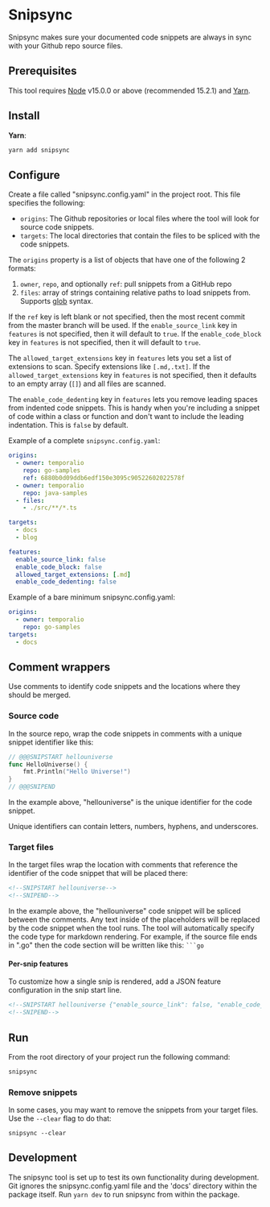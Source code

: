 # Snipsync

Snipsync makes sure your documented code snippets are always in sync with your Github repo source files.

## Prerequisites

This tool requires [Node](https://nodejs.org/) v15.0.0 or above (recommended 15.2.1) and [Yarn](https://yarnpkg.com/).

## Install

**Yarn**:

```bash
yarn add snipsync
```

## Configure

Create a file called "snipsync.config.yaml" in the project root.
This file specifies the following:

- `origins`: The Github repositories or local files where the tool will look for source code snippets.
- `targets`: The local directories that contain the files to be spliced with the code snippets.

The `origins` property is a list of objects that have one of the following 2 formats:

1. `owner`, `repo`, and optionally `ref`: pull snippets from a GitHub repo
2. `files`: array of strings containing relative paths to load snippets from. Supports [glob](https://www.npmjs.com/package/glob) syntax.

If the `ref` key is left blank or not specified, then the most recent commit from the master branch will be used.
If the `enable_source_link` key in `features` is not specified, then it will default to `true`.
If the `enable_code_block` key in `features` is not specified, then it will default to `true`.

The `allowed_target_extensions` key in `features` lets you set a list of extensions to scan. Specify extensions like `[.md,.txt]`.
If the `allowed_target_extensions` key in `features` is not specified, then it defaults to an empty array (`[]`) and all files are scanned. 

The `enable_code_dedenting` key in `features` lets you remove leading spaces from indented code snippets. This is handy when you're including a snippet of code within a class or function and don't want to include the leading indentation. This is `false` by default. 

Example of a complete `snipsync.config.yaml`:

```yaml
origins:
  - owner: temporalio
    repo: go-samples
    ref: 6880b0d09ddb6edf150e3095c90522602022578f
  - owner: temporalio
    repo: java-samples
  - files:
    - ./src/**/*.ts

targets:
  - docs
  - blog

features:
  enable_source_link: false
  enable_code_block: false
  allowed_target_extensions: [.md]
  enable_code_dedenting: false
```

Example of a bare minimum snipsync.config.yaml:

```yaml
origins:
  - owner: temporalio
    repo: go-samples
targets:
  - docs
```

## Comment wrappers

Use comments to identify code snippets and the locations where they should be merged.

### Source code

In the source repo, wrap the code snippets in comments with a unique snippet identifier like this:

```go
// @@@SNIPSTART hellouniverse
func HelloUniverse() {
	fmt.Println("Hello Universe!")
}
// @@@SNIPEND
```

In the example above, "hellouniverse" is the unique identifier for the code snippet.

Unique identifiers can contain letters, numbers, hyphens, and underscores.

### Target files

In the target files wrap the location with comments that reference the identifier of the code snippet that will be placed there:

```md
<!--SNIPSTART hellouniverse-->
<!--SNIPEND-->
```

In the example above, the "hellouniverse" code snippet will be spliced between the comments.
Any text inside of the placeholders will be replaced by the code snippet when the tool runs.
The tool will automatically specify the code type for markdown rendering.
For example, if the source file ends in ".go" then the code section will be written like this: ` ```go `

#### Per-snip features

To customize how a single snip is rendered, add a JSON feature configuration in the snip start line.

```md
<!--SNIPSTART hellouniverse {"enable_source_link": false, "enable_code_block": false}-->
<!--SNIPEND-->
```

## Run

From the root directory of your project run the following command:

```bash
snipsync
```

### Remove snippets

In some cases, you may want to remove the snippets from your target files.
Use the `--clear` flag to do that:

```
snipsync --clear
```

## Development

The snipsync tool is set up to test its own functionality during development.
Git ignores the snipsync.config.yaml file and the 'docs' directory within the package itself.
Run `yarn dev` to run snipsync from within the package.
